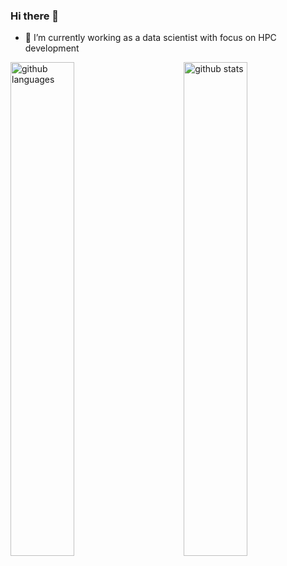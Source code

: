 ### Hi there 👋

- 🔭 I’m currently working as a data scientist with focus on HPC development

<img src="https://github-readme-stats.vercel.app/api?username=MartinMikkelsen&show_icons=true" alt="github stats" width="45%" align="right"/>
<img src="https://github-readme-stats.vercel.app/api/top-langs/?username=MartinMikkelsen&show_icons=true" alt="github languages" width="45%" align="left"/>
